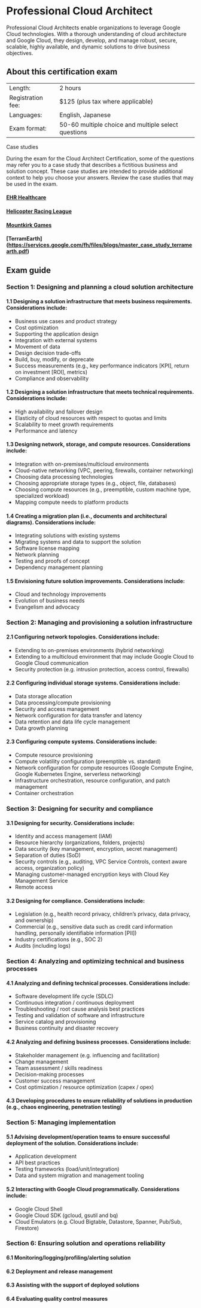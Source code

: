 # Professional Cloud Architect

Professional Cloud Architects enable organizations to leverage Google Cloud technologies. With a thorough understanding of cloud architecture and Google Cloud, they design, develop, and manage robust, secure, scalable, highly available, and dynamic solutions to drive business objectives.

## About this certification exam
| | |
| --- | --- |
| Length: | 2 hours |
| Registration fee: | $125 (plus tax where applicable) |
| Languages: | English, Japanese |
| Exam format: | 50-60 multiple choice and multiple select questions |

Case studies

During the exam for the Cloud Architect Certification, some of the questions may refer you to a case study that describes a fictitious business and solution concept. These case studies are intended to provide additional context to help you choose your answers. Review the case studies that may be used in the exam.

#### [EHR Healthcare](https://services.google.com/fh/files/blogs/master_case_study_ehr_healthcare.pdf)

#### [Helicopter Racing League](https://services.google.com/fh/files/blogs/master_case_study_helicopter_racing_league.pdf)

#### [Mountkirk Games](https://services.google.com/fh/files/blogs/master_case_study_mountkirk_games.pdf)

#### [TerramEarth] (https://services.google.com/fh/files/blogs/master_case_study_terramearth.pdf)

## Exam guide

### Section 1: Designing and planning a cloud solution architecture

#### 1.1 Designing a solution infrastructure that meets business requirements. Considerations include:
- Business use cases and product strategy
- Cost optimization
- Supporting the application design
- Integration with external systems
- Movement of data
- Design decision trade-offs
- Build, buy, modify, or deprecate
- Success measurements (e.g., key performance indicators [KPI], return on investment [ROI], metrics)
- Compliance and observability

#### 1.2 Designing a solution infrastructure that meets technical requirements. Considerations include:
- High availability and failover design
- Elasticity of cloud resources with respect to quotas and limits
- Scalability to meet growth requirements
- Performance and latency

#### 1.3 Designing network, storage, and compute resources. Considerations include:
- Integration with on-premises/multicloud environments
- Cloud-native networking (VPC, peering, firewalls, container networking)
- Choosing data processing technologies
- Choosing appropriate storage types (e.g., object, file, databases)
- Choosing compute resources (e.g., preemptible, custom machine type, specialized workload)
- Mapping compute needs to platform products

#### 1.4 Creating a migration plan (i.e., documents and architectural diagrams). Considerations include:
- Integrating solutions with existing systems
- Migrating systems and data to support the solution
- Software license mapping
- Network planning
- Testing and proofs of concept
- Dependency management planning

#### 1.5 Envisioning future solution improvements. Considerations include:
- Cloud and technology improvements
- Evolution of business needs
- Evangelism and advocacy

### Section 2: Managing and provisioning a solution infrastructure

#### 2.1 Configuring network topologies. Considerations include:
- Extending to on-premises environments (hybrid networking)
- Extending to a multicloud environment that may include Google Cloud to Google Cloud communication
- Security protection (e.g. intrusion protection, access control, firewalls)

#### 2.2 Configuring individual storage systems. Considerations include:
- Data storage allocation
- Data processing/compute provisioning
- Security and access management
- Network configuration for data transfer and latency
- Data retention and data life cycle management
- Data growth planning

#### 2.3 Configuring compute systems. Considerations include:
- Compute resource provisioning
- Compute volatility configuration (preemptible vs. standard)
- Network configuration for compute resources (Google Compute Engine, Google Kubernetes Engine, serverless networking)
- Infrastructure orchestration, resource configuration, and patch management
- Container orchestration

### Section 3: Designing for security and compliance

#### 3.1 Designing for security. Considerations include:
- Identity and access management (IAM)
- Resource hierarchy (organizations, folders, projects)
- Data security (key management, encryption, secret management)
- Separation of duties (SoD)
- Security controls (e.g., auditing, VPC Service Controls, context aware access, organization policy)
- Managing customer-managed encryption keys with Cloud Key Management Service
- Remote access

#### 3.2 Designing for compliance. Considerations include:
- Legislation (e.g., health record privacy, children’s privacy, data privacy, and ownership)
- Commercial (e.g., sensitive data such as credit card information handling, personally identifiable information [PII])
- Industry certifications (e.g., SOC 2)
- Audits (including logs)


### Section 4: Analyzing and optimizing technical and business processes

#### 4.1 Analyzing and defining technical processes. Considerations include:
- Software development life cycle (SDLC)
- Continuous integration / continuous deployment
- Troubleshooting / root cause analysis best practices
- Testing and validation of software and infrastructure
- Service catalog and provisioning
- Business continuity and disaster recovery

#### 4.2 Analyzing and defining business processes. Considerations include:
- Stakeholder management (e.g. influencing and facilitation)
- Change management
- Team assessment / skills readiness
- Decision-making processes
- Customer success management
- Cost optimization / resource optimization (capex / opex)

#### 4.3 Developing procedures to ensure reliability of solutions in production (e.g., chaos engineering, penetration testing)

### Section 5: Managing implementation

#### 5.1 Advising development/operation teams to ensure successful deployment of the solution. Considerations include:
- Application development
- API best practices
- Testing frameworks (load/unit/integration)
- Data and system migration and management tooling

#### 5.2 Interacting with Google Cloud programmatically. Considerations include:
- Google Cloud Shell
- Google Cloud SDK (gcloud, gsutil and bq)
- Cloud Emulators (e.g. Cloud Bigtable, Datastore, Spanner, Pub/Sub, Firestore)

### Section 6: Ensuring solution and operations reliability

#### 6.1 Monitoring/logging/profiling/alerting solution

#### 6.2 Deployment and release management

#### 6.3 Assisting with the support of deployed solutions

#### 6.4 Evaluating quality control measures